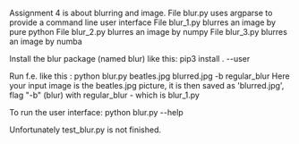 Assignment 4 is about blurring and image.
File blur.py uses argparse to provide a command line user interface
File blur_1.py blurres an image by pure python
File blur_2.py blurres an image by numpy
File blur_3.py blurres an image by numba

Install the blur package (named blur) like this:
pip3 install . --user

Run f.e. like this :
python blur.py beatles.jpg blurred.jpg -b regular_blur
Here your input image is the beatles.jpg picture, it is then saved as 'blurred.jpg',
flag "-b" (blur) with regular_blur - which is blur_1.py

To run the user interface:
python blur.py --help

Unfortunately test_blur.py is not finished.
